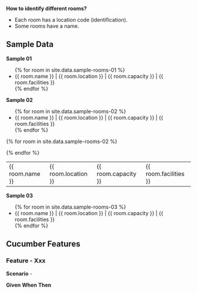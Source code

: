 
__How to identify different rooms?__

- Each room has a location code (identification).
- Some rooms have a name.


## Sample Data

__Sample 01__

<ul>
{% for room in site.data.sample-rooms-01 %}
  <li>
      {{ room.name }} | {{ room.location }} | {{ room.capacity }} | {{ room.facilities }}
  </li>
{% endfor %}
</ul>

__Sample 02__

<ul>
{% for room in site.data.sample-rooms-02 %}
  <li>
      {{ room.name }} | {{ room.location }} | {{ room.capacity }} | {{ room.facilities }}
  </li>
{% endfor %}
</ul>
<table>

{% for room in site.data.sample-rooms-02 %}
  <tr>
      <td>{{ room.name }}</td><td>{{ room.location }}</td><td>{{ room.capacity }}</td><td>{{ room.facilities }}</td>
  </tr>
{% endfor %}
</table>

__Sample 03__

<ul>
{% for room in site.data.sample-rooms-03 %}
  <li>
      {{ room.name }} | {{ room.location }} | {{ room.capacity }} | {{ room.facilities }}
  </li>
{% endfor %}
</ul>



## Cucumber Features

### Feature - Xxx 

__Scenario__ - 

__Given__
__When__
__Then__

